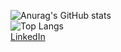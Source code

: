 ![Anurag's GitHub stats](https://github-readme-stats.vercel.app/api?username=rainstr7&theme=react&hide=stars,prs,issues,contribs&count_private=true&show_icons=true)
<br>
![Top Langs](https://github-readme-stats.vercel.app/api/top-langs/?username=rainstr7&layout=compact&theme=react&card_width=445)
<br>
<a href="https://www.linkedin.com/in/ihahn/">LinkedIn</a>
